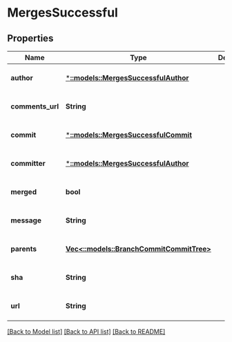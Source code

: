 # MergesSuccessful

## Properties
Name | Type | Description | Notes
------------ | ------------- | ------------- | -------------
**author** | [***::models::MergesSuccessfulAuthor**](mergesSuccessful_author.md) |  | [optional] [default to null]
**comments_url** | **String** |  | [optional] [default to null]
**commit** | [***::models::MergesSuccessfulCommit**](mergesSuccessful_commit.md) |  | [optional] [default to null]
**committer** | [***::models::MergesSuccessfulAuthor**](mergesSuccessful_author.md) |  | [optional] [default to null]
**merged** | **bool** |  | [optional] [default to null]
**message** | **String** |  | [optional] [default to null]
**parents** | [**Vec<::models::BranchCommitCommitTree>**](branch_commit_commit_tree.md) |  | [optional] [default to null]
**sha** | **String** |  | [optional] [default to null]
**url** | **String** |  | [optional] [default to null]

[[Back to Model list]](../README.md#documentation-for-models) [[Back to API list]](../README.md#documentation-for-api-endpoints) [[Back to README]](../README.md)


